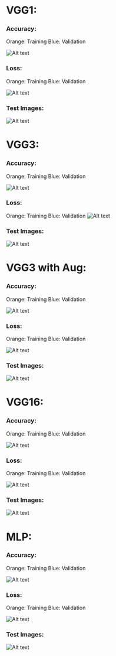 # VGG1:

### Accuracy:
Orange: Training
Blue: Validation

![Alt text](result_images/vgg1_acc.png)

### Loss:
Orange: Training
Blue: Validation

![Alt text](result_images/vgg1_loss.png)

### Test Images:

![Alt text](result_images/vgg1_image.png)








# VGG3:

### Accuracy:
Orange: Training
Blue: Validation

![Alt text](result_images/vgg3_acc.png)

### Loss:
Orange: Training
Blue: Validation
![Alt text](result_images/vgg3_loss.png)

### Test Images:

![Alt text](result_images/vgg3_images.png)




# VGG3 with Aug:

### Accuracy:
Orange: Training
Blue: Validation

![Alt text](result_images/vgg3_data_aug_acc.png)

### Loss:
Orange: Training
Blue: Validation

![Alt text](result_images/vgg3_data_aug_loss.png)

### Test Images:

![Alt text](result_images/vgg3_data_aug_image.png)





# VGG16:

### Accuracy:
Orange: Training
Blue: Validation

![Alt text](result_images/vgg16_acc.png)

### Loss:
Orange: Training
Blue: Validation

![Alt text](result_images/vgg16_loss.png)

### Test Images:

![Alt text](result_images/vgg16_image.png)




# MLP:

### Accuracy:
Orange: Training
Blue: Validation

![Alt text](result_images/mlp_acc.png)

### Loss:
Orange: Training
Blue: Validation

![Alt text](result_images/mlp_loss.png)

### Test Images:

![Alt text](result_images/mlp_image.png)


